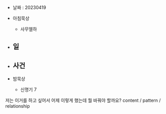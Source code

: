 - 날짜 : 20230419
- 아침묵상
	- 사무엘하
		
- 일 
	- 
- 사건
	- 
- 밤묵상
	- 신명기 7





저는 이거를 하고 싶어서 어제 이렇게 했는데 뭘 바꿔야 할까요?
content / pattern / relationship